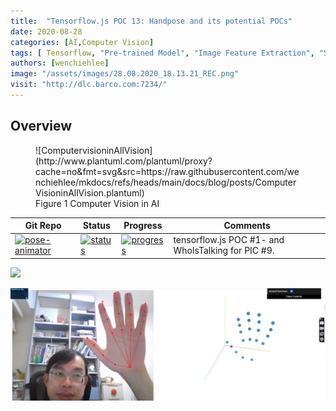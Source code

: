 ```yaml
---
title:  "Tensorflow.js POC 13: Handpose and its potential POCs"
date: 2020-08-28
categories: [AI,Computer Vision]
tags: [ Tensorflow, "Pre-trained Model", "Image Feature Extraction", "Semi-Supervised Learning"]
authors: [wenchiehlee]
image: "/assets/images/28.08.2020_18.13.21_REC.png"
visit: "http://dlc.barco.com:7234/"
---
```

## Overview

<figure markdown="span">
![ComputervisioninAllVision](http://www.plantuml.com/plantuml/proxy?cache=no&fmt=svg&src=https://raw.githubusercontent.com/wenchiehlee/mkdocs/refs/heads/main/docs/blog/posts/ComputerVisioninAllVision.plantuml)
  <figcaption>Figure 1 Computer Vision in AI</figcaption>
</figure>

| Git Repo                                                                                                                                         | Status                                                                                                                                                                | Progress                                                                                                                    | Comments                                                     |
|--------------------------------------------------------------------------------------------------------------------------------------------------|-----------------------------------------------------------------------------------------------------------------------------------------------------------------------|----------------------------------------------------------------------------------------------------------------------------------------|--------------------------------------------------------------|
| [![pose-animator](https://img.shields.io/badge/pose_animator-gray?logo=tensorflow)](https://git.barco.com/users/wjlee/repos/pose-animator/browse) | [![status](https://tailab.barco.com:9443/deeplearningcomputing/pose-animator/badges/master/pipeline.svg)](https://tailab.barco.com:9443/deeplearningcomputing/pose-animator/pipelines) | [![progress](https://img.shields.io/badge/pose_aniamator-POC-red)](http://dlc.barco.com:1234/)|tensorflow.js POC #1- and WhoIsTalking for PIC #9. |

[![](https://rebrand.ly/dlc_png_url)](https://rebrand.ly/dlc_uml_url)


![](../../assets/images/28.08.2020_18.13.21_REC.png) 

